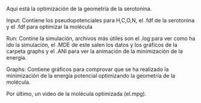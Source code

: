 Aquí está la optimización de la geometría de la serotonina.

Input: Contiene los pseudopotenciales para H,C,O,N, el .fdf de la serotonina y el .fdf para optimizar la molécula

Run: Contine la simulación, archivos más útiles son el .log para ver como ha ido la simulación, el .MDE de este salen los datos y los gráficos de la carpeta graphs y el .ANI para ver la animación de la minimización de la energía.

Graphs: Contiene gráficos para comprovar que se ha realizado la minimización de la energía potencial optimizando la geometría de la molécula.

Por último, un video de la molécula optimizada (el.mpg).
